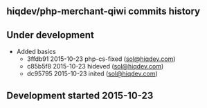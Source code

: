 hiqdev/php-merchant-qiwi commits history
----------------------------------------

## Under development

- Added basics
    - 3ffdb91 2015-10-23 php-cs-fixed (sol@hiqdev.com)
    - c85b5f8 2015-10-23 hideved (sol@hiqdev.com)
    - dc95795 2015-10-23 inited (sol@hiqdev.com)

## Development started 2015-10-23


